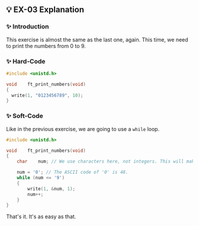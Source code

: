 ## 💡 EX-03 Explanation

### ✨ Introduction

This exercise is almost the same as the last one, again. This time, we need to print the numbers from 0 to 9.

### ✨ Hard-Code

```c
#include <unistd.h>

void	ft_print_numbers(void)
{
  write(1, "0123456789", 10);
}
```

### ✨ Soft-Code

Like in the previous exercise, we are going to use a `while` loop.

```c
#include <unistd.h>

void	ft_print_numbers(void)
{
	char	num; // We use characters here, not integers. This will make things easier.

	num = '0'; // The ASCII code of '0' is 48.
	while (num <= '9')
	{
		write(1, &num, 1);
		num++;
	}
}
```

That's it. It's as easy as that.
